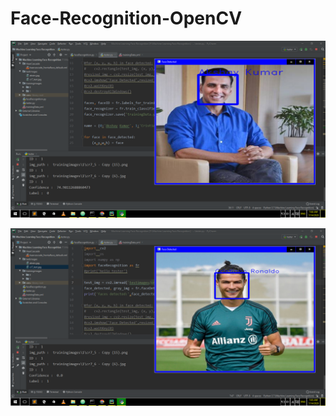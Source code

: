 # Face-Recognition-OpenCV




![](https://github.com/Dadasaheb-Sawant/Face-Recognition-OpenCV/blob/master/screenshots/Screenshot%20(652).png)




![](https://github.com/Dadasaheb-Sawant/Face-Recognition-OpenCV/blob/master/screenshots/Screenshot%20(653).png)
